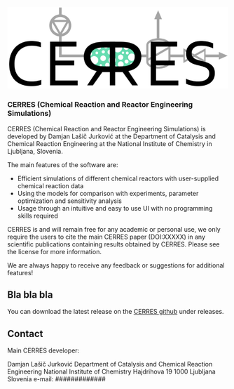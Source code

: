 
![Image](https://raw.githubusercontent.com/DamjanLasicJurkovic/CERRES_public/master/CERRES_logo_webpage.png)


### CERRES (Chemical Reaction and Reactor Engineering Simulations)

CERRES (Chemical Reaction and Reactor Engineering Simulations) is developed by Damjan Lašič Jurković at the Department of Catalysis and Chemical Reaction Engineering at the National Institute of Chemistry in Ljubljana, Slovenia.

The main features of the software are:
- Efficient simulations of different chemical reactors with user-supplied chemical reaction data
- Using the models for comparison with experiments, parameter optimization and sensitivity analysis
- Usage through an intuitive and easy to use UI with no programming skills required

CERRES is and will remain free for any academic or personal use, we only require the users to cite the main CERRES paper (DOI:XXXXX) in any scientific publications containing results obtained by CERRES. Please see the license for more information.

We are always happy to receive any feedback or suggestions for additional features!

## Bla bla bla

You can download the latest release on the [CERRES github](https://github.com/DamjanLasicJurkovic/CERRES_public) under releases.

## Contact
Main CERRES developer:

Damjan Lašič Jurković
Department of Catalysis and Chemical Reaction Engineering
National Institute of Chemistry
Hajdrihova 19
1000 Ljubljana
Slovenia
e-mail: #############


